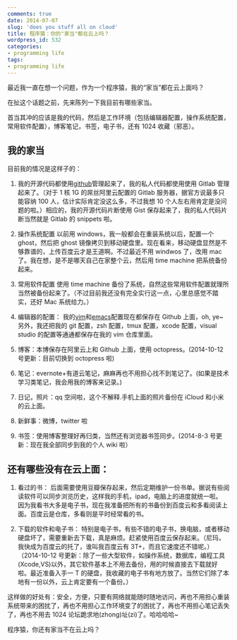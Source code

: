 ```yaml
---
comments: true
date: 2014-07-07
slug: 'does you stuff all on cloud'
title: 程序猿：你的"家当"都在云上吗？
wordpress_id: 532
categories:
- programming life
tags:
- programming life
---
```


最近我一直在想一个问题，作为一个程序猿，我的“家当”都在云上面吗？

在扯这个话题之前，先来陈列一下我目前有哪些家当。

首当其冲的应该是我的代码，然后是工作环境（包括编辑器配置，操作系统配置，常用软件配置），博客笔记，书签，电子书，还有 1024 收藏（邪恶）。

## 我的家当

目前我的情况是这样子的：

<!-- more -->

  1. 我的开源代码都使用[github](https://github.com/andyque)管理起来了，我的私人代码都使用使用 Gitlab 管理起来了。（对于 1 核 1G 的屌丝阿里云配置的 Gitlab 服务器，据官方说最多只能容纳 100 人，估计实际肯定没这么多，不过我想 10 个人左右用肯定是没问题的啦。）相应的，我的开源代码片断使用 Gist 保存起来了，我的私人代码片断当然就是 Gitlab 的 snippets 啦。

  2. 操作系统配置
以前用 windows，我一般都会在重装系统以后，配置一个 ghost，然后把 ghost 镜像拷贝到移动硬盘里。现在看来，移动硬盘显然是不够靠谱的，上传百度云才是王道啊。不过最近不用 windwos 了，改用 mac 了。我在想，是不是哪天自己在家整个云，然后用 time machine 把系统备份起来。

  3. 常用软件配置
使用 time machine 备份了系统，自然这些常用软件配置就理所当然被备份起来了。（不过目前我还没有完全实行这一点，心里总感觉不踏实，还好 Mac 系统给力。）

  4. 编辑器的配置： 我的[vim](https://github.com/andyque/dotfiles)和[emacs](https://github.com/andyque/emacs.d)配置现在都保存在 Github 上面，oh, ye~
另外，我还把我的 git 配置，zsh 配置，tmux 配置，xcode 配置，visual studio 的配置等通通都保存在我的 vim 仓库里面。

  5. 博客：本博保存在阿里云上和 Github 上面，使用 octopress。(2014-10-12 号更新：目前切换到 octopress 啦)

  6. 笔记：evernote+有道云笔记，麻麻再也不用担心找不到笔记了。(如果是技术学习类笔记，我会用我的博客来记录。)

  7. 日记，照片：qq 空间啦，这个不解释.手机上面的照片备份在 iCloud 和小米的云上面。

  8. 新鲜事：微博，twitter 啦

  9. 书签：使用博客整理好再归类，当然还有浏览器书签同步。(2014-8-3 号更新：现在我全部同步到我的个人 wiki 啦）

## 还有哪些没有在云上面：

1. 看过的书： 后面需要使用豆瓣保存起来，然后定期维护一份书单。据说有些阅读软件可以同步浏览历史，这样我的手机，ipad，电脑上的进度就统一啦。
因为我看书大多是电子书，现在我准备把所有的书备份到百度云和多看阅读上面。百度云是仓库，多看则是平时经常看的书。

2. 下载的软件和电子书： 特别是电子书，有些不错的电子书，换电脑，或者移动硬盘坏了，需要重新去下载，真是麻烦。赶紧使用百度云保存起来。（尼玛，我快成为百度云的托了，谁叫我百度云有 3T+，而且它速度还不错呢。）（2014-10-12 号更新：除了一些大型软件，如操作系统，数据库，编程工具(Xcode,VS)以外，其它软件基本上不用去备份，用的时候直接去下载就好啦。最近准备入手一 T 的硬盘，我收藏的电子书有地方放了。当然它们除了本地有一份以外，云上肯定要有一个备份。）

这样做的好处有：安全，方便，只要有网络就能随时随地访问，再也不用担心重装系统带来的困扰了，再也不用担心工作环境变了的困扰了，再也不用担心笔记丢失了，再也不用去 1024 论坛跪求地(zhong)址(zi)了。哈哈哈哈~

程序猿，你还有家当不在云上吗？
